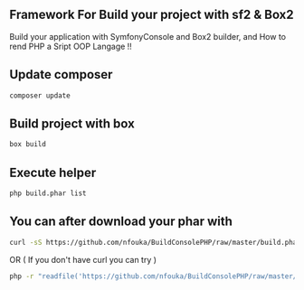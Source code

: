 ## Framework For Build your project with sf2 & Box2
Build your application with SymfonyConsole and Box2 builder, and How to rend PHP a Sript OOP Langage !! 

## Update composer 
```bash
composer update
```


## Build project with box
```bash
box build
```

## Execute helper 
```bash
php build.phar list 
```
## You can after download your phar with 
```bash
curl -sS https://github.com/nfouka/BuildConsolePHP/raw/master/build.phar -L -o build.phar
```
OR ( If you don't have curl you can try ) 
```bash
php -r "readfile('https://github.com/nfouka/BuildConsolePHP/raw/master/build.phar');" > drupal.phar
```

